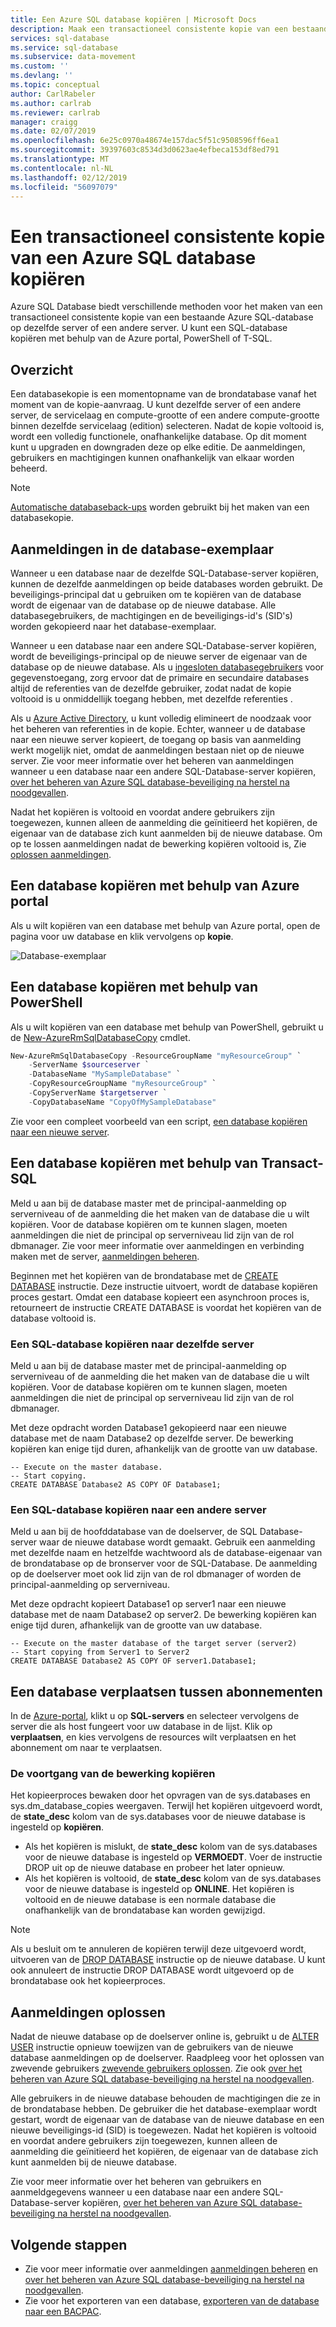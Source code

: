 ```yaml
---
title: Een Azure SQL database kopiëren | Microsoft Docs
description: Maak een transactioneel consistente kopie van een bestaande Azure SQL-database op dezelfde server of een andere server.
services: sql-database
ms.service: sql-database
ms.subservice: data-movement
ms.custom: ''
ms.devlang: ''
ms.topic: conceptual
author: CarlRabeler
ms.author: carlrab
ms.reviewer: carlrab
manager: craigg
ms.date: 02/07/2019
ms.openlocfilehash: 6e25c0970a48674e157dac5f51c9508596ff6ea1
ms.sourcegitcommit: 39397603c8534d3d0623ae4efbeca153df8ed791
ms.translationtype: MT
ms.contentlocale: nl-NL
ms.lasthandoff: 02/12/2019
ms.locfileid: "56097079"
---
```

# <a name="copy-a-transactionally-consistent-copy-of-an-azure-sql-database"></a>Een transactioneel consistente kopie van een Azure SQL database kopiëren

Azure SQL Database biedt verschillende methoden voor het maken van een transactioneel consistente kopie van een bestaande Azure SQL-database op dezelfde server of een andere server. U kunt een SQL-database kopiëren met behulp van de Azure portal, PowerShell of T-SQL. 

## <a name="overview"></a>Overzicht

Een databasekopie is een momentopname van de brondatabase vanaf het moment van de kopie-aanvraag. U kunt dezelfde server of een andere server, de servicelaag en compute-grootte of een andere compute-grootte binnen dezelfde servicelaag (edition) selecteren. Nadat de kopie voltooid is, wordt een volledig functionele, onafhankelijke database. Op dit moment kunt u upgraden en downgraden deze op elke editie. De aanmeldingen, gebruikers en machtigingen kunnen onafhankelijk van elkaar worden beheerd.  

> [!NOTE]
> [Automatische databaseback-ups](sql-database-automated-backups.md) worden gebruikt bij het maken van een databasekopie.

## <a name="logins-in-the-database-copy"></a>Aanmeldingen in de database-exemplaar

Wanneer u een database naar de dezelfde SQL-Database-server kopiëren, kunnen de dezelfde aanmeldingen op beide databases worden gebruikt. De beveiligings-principal dat u gebruiken om te kopiëren van de database wordt de eigenaar van de database op de nieuwe database. Alle databasegebruikers, de machtigingen en de beveiligings-id's (SID's) worden gekopieerd naar het database-exemplaar.  

Wanneer u een database naar een andere SQL-Database-server kopiëren, wordt de beveiligings-principal op de nieuwe server de eigenaar van de database op de nieuwe database. Als u [ingesloten databasegebruikers](sql-database-manage-logins.md) voor gegevenstoegang, zorg ervoor dat de primaire en secundaire databases altijd de referenties van de dezelfde gebruiker, zodat nadat de kopie voltooid is u onmiddellijk toegang hebben, met dezelfde referenties . 

Als u [Azure Active Directory](../active-directory/fundamentals/active-directory-whatis.md), u kunt volledig elimineert de noodzaak voor het beheren van referenties in de kopie. Echter, wanneer u de database naar een nieuwe server kopieert, de toegang op basis van aanmelding werkt mogelijk niet, omdat de aanmeldingen bestaan niet op de nieuwe server. Zie voor meer informatie over het beheren van aanmeldingen wanneer u een database naar een andere SQL-Database-server kopiëren, [over het beheren van Azure SQL database-beveiliging na herstel na noodgevallen](sql-database-geo-replication-security-config.md). 

Nadat het kopiëren is voltooid en voordat andere gebruikers zijn toegewezen, kunnen alleen de aanmelding die geïnitieerd het kopiëren, de eigenaar van de database zich kunt aanmelden bij de nieuwe database. Om op te lossen aanmeldingen nadat de bewerking kopiëren voltooid is, Zie [oplossen aanmeldingen](#resolve-logins).

## <a name="copy-a-database-by-using-the-azure-portal"></a>Een database kopiëren met behulp van Azure portal

Als u wilt kopiëren van een database met behulp van Azure portal, open de pagina voor uw database en klik vervolgens op **kopie**. 

   ![Database-exemplaar](./media/sql-database-copy/database-copy.png)

## <a name="copy-a-database-by-using-powershell"></a>Een database kopiëren met behulp van PowerShell

Als u wilt kopiëren van een database met behulp van PowerShell, gebruikt u de [New-AzureRmSqlDatabaseCopy](/powershell/module/azurerm.sql/new-azurermsqldatabasecopy) cmdlet. 

```PowerShell
New-AzureRmSqlDatabaseCopy -ResourceGroupName "myResourceGroup" `
    -ServerName $sourceserver `
    -DatabaseName "MySampleDatabase" `
    -CopyResourceGroupName "myResourceGroup" `
    -CopyServerName $targetserver `
    -CopyDatabaseName "CopyOfMySampleDatabase"
```

Zie voor een compleet voorbeeld van een script, [een database kopiëren naar een nieuwe server](scripts/sql-database-copy-database-to-new-server-powershell.md).

## <a name="copy-a-database-by-using-transact-sql"></a>Een database kopiëren met behulp van Transact-SQL

Meld u aan bij de database master met de principal-aanmelding op serverniveau of de aanmelding die het maken van de database die u wilt kopiëren. Voor de database kopiëren om te kunnen slagen, moeten aanmeldingen die niet de principal op serverniveau lid zijn van de rol dbmanager. Zie voor meer informatie over aanmeldingen en verbinding maken met de server, [aanmeldingen beheren](sql-database-manage-logins.md).

Beginnen met het kopiëren van de brondatabase met de [CREATE DATABASE](https://msdn.microsoft.com/library/ms176061.aspx) instructie. Deze instructie uitvoert, wordt de database kopiëren proces gestart. Omdat een database kopieert een asynchroon proces is, retourneert de instructie CREATE DATABASE is voordat het kopiëren van de database voltooid is.

### <a name="copy-a-sql-database-to-the-same-server"></a>Een SQL-database kopiëren naar dezelfde server

Meld u aan bij de database master met de principal-aanmelding op serverniveau of de aanmelding die het maken van de database die u wilt kopiëren. Voor de database kopiëren om te kunnen slagen, moeten aanmeldingen die niet de principal op serverniveau lid zijn van de rol dbmanager.

Met deze opdracht worden Database1 gekopieerd naar een nieuwe database met de naam Database2 op dezelfde server. De bewerking kopiëren kan enige tijd duren, afhankelijk van de grootte van uw database.

    -- Execute on the master database.
    -- Start copying.
    CREATE DATABASE Database2 AS COPY OF Database1;

### <a name="copy-a-sql-database-to-a-different-server"></a>Een SQL-database kopiëren naar een andere server

Meld u aan bij de hoofddatabase van de doelserver, de SQL Database-server waar de nieuwe database wordt gemaakt. Gebruik een aanmelding met dezelfde naam en hetzelfde wachtwoord als de database-eigenaar van de brondatabase op de bronserver voor de SQL-Database. De aanmelding op de doelserver moet ook lid zijn van de rol dbmanager of worden de principal-aanmelding op serverniveau.

Met deze opdracht kopieert Database1 op server1 naar een nieuwe database met de naam Database2 op server2. De bewerking kopiëren kan enige tijd duren, afhankelijk van de grootte van uw database.

    -- Execute on the master database of the target server (server2)
    -- Start copying from Server1 to Server2
    CREATE DATABASE Database2 AS COPY OF server1.Database1;

## <a name="to-move-a-database-between-subscriptions"></a>Een database verplaatsen tussen abonnementen

In de [Azure-portal](https://portal.azure.com), klikt u op **SQL-servers** en selecteer vervolgens de server die als host fungeert voor uw database in de lijst. Klik op **verplaatsen**, en kies vervolgens de resources wilt verplaatsen en het abonnement om naar te verplaatsen.

### <a name="monitor-the-progress-of-the-copying-operation"></a>De voortgang van de bewerking kopiëren

Het kopieerproces bewaken door het opvragen van de sys.databases en sys.dm_database_copies weergaven. Terwijl het kopiëren uitgevoerd wordt, de **state_desc** kolom van de sys.databases voor de nieuwe database is ingesteld op **kopiëren**.

* Als het kopiëren is mislukt, de **state_desc** kolom van de sys.databases voor de nieuwe database is ingesteld op **VERMOEDT**. Voer de instructie DROP uit op de nieuwe database en probeer het later opnieuw.
* Als het kopiëren is voltooid, de **state_desc** kolom van de sys.databases voor de nieuwe database is ingesteld op **ONLINE**. Het kopiëren is voltooid en de nieuwe database is een normale database die onafhankelijk van de brondatabase kan worden gewijzigd.

> [!NOTE]
> Als u besluit om te annuleren de kopiëren terwijl deze uitgevoerd wordt, uitvoeren van de [DROP DATABASE](https://msdn.microsoft.com/library/ms178613.aspx) instructie op de nieuwe database. U kunt ook annuleert de instructie DROP DATABASE wordt uitgevoerd op de brondatabase ook het kopieerproces.

## <a name="resolve-logins"></a>Aanmeldingen oplossen

Nadat de nieuwe database op de doelserver online is, gebruikt u de [ALTER USER](https://msdn.microsoft.com/library/ms176060.aspx) instructie opnieuw toewijzen van de gebruikers van de nieuwe database aanmeldingen op de doelserver. Raadpleeg voor het oplossen van zwevende gebruikers [zwevende gebruikers oplossen](https://msdn.microsoft.com/library/ms175475.aspx). Zie ook [over het beheren van Azure SQL database-beveiliging na herstel na noodgevallen](sql-database-geo-replication-security-config.md).

Alle gebruikers in de nieuwe database behouden de machtigingen die ze in de brondatabase hebben. De gebruiker die het database-exemplaar wordt gestart, wordt de eigenaar van de database van de nieuwe database en een nieuwe beveiligings-id (SID) is toegewezen. Nadat het kopiëren is voltooid en voordat andere gebruikers zijn toegewezen, kunnen alleen de aanmelding die geïnitieerd het kopiëren, de eigenaar van de database zich kunt aanmelden bij de nieuwe database.

Zie voor meer informatie over het beheren van gebruikers en aanmeldgegevens wanneer u een database naar een andere SQL-Database-server kopiëren, [over het beheren van Azure SQL database-beveiliging na herstel na noodgevallen](sql-database-geo-replication-security-config.md).

## <a name="next-steps"></a>Volgende stappen

* Zie voor meer informatie over aanmeldingen [aanmeldingen beheren](sql-database-manage-logins.md) en [over het beheren van Azure SQL database-beveiliging na herstel na noodgevallen](sql-database-geo-replication-security-config.md).
* Zie voor het exporteren van een database, [exporteren van de database naar een BACPAC](sql-database-export.md).
